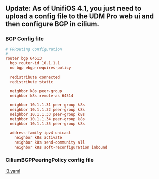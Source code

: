 ## Update: As of UnifiOS 4.1, you just need to upload a config file to the UDM Pro web ui and then configure BGP in cilium.

### BGP Config file

```conf
# FRRouting Configuration
#
router bgp 64513
  bgp router-id 10.1.1.1
  no bgp ebgp-requires-policy

  redistribute connected
  redistribute static

  neighbor k8s peer-group
  neighbor k8s remote-as 64514

  neighbor 10.1.1.31 peer-group k8s
  neighbor 10.1.1.32 peer-group k8s
  neighbor 10.1.1.33 peer-group k8s
  neighbor 10.1.1.34 peer-group k8s
  neighbor 10.1.1.35 peer-group k8s

  address-family ipv4 unicast
    neighbor k8s activate
    neighbor k8s send-community all
    neighbor k8s soft-reconfiguration inbound
```

### CiliumBGPPeeringPolicy config file

[l3.yaml](./config/l3.yaml)
